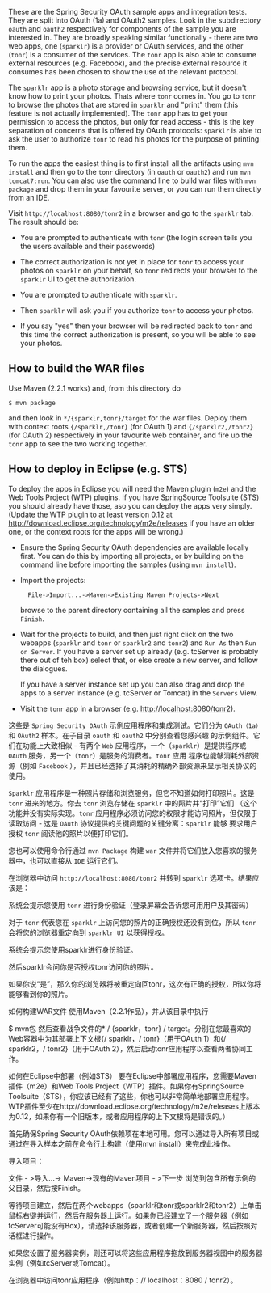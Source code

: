 These are the Spring Security OAuth sample apps and integration tests.
They are split into OAuth (1a) and OAuth2 samples.  Look in the
subdirectory `oauth` and `oauth2` respectively for components of the
sample you are interested in.  They are broadly speaking similar
functionally - there are two web apps, one (`sparklr`) is a provider
or OAuth services, and the other (`tonr`) is a consumer of the
services.  The `tonr` app is also able to consume external resources
(e.g. Facebook), and the precise external resource it consumes has
been chosen to show the use of the relevant protocol.

The `sparklr` app is a photo storage and browsing service, but it
doesn't know how to print your photos.  Thats where `tonr` comes in.
You go to `tonr` to browse the photos that are stored in `sparklr` and
"print" them (this feature is not actually implemented).  The `tonr`
app has to get your permission to access the photos, but only for read
access - this is the key separation of concerns that is offered by
OAuth protocols: `sparklr` is able to ask the user to authorize `tonr`
to read his photos for the purpose of printing them.

To run the apps the easiest thing is to first install all the
artifacts using `mvn install` and then go to the `tonr` directory (in
`oauth` or `oauth2`) and run `mvn tomcat7:run`.  You can also use the
command line to build war files with `mvn package` and drop them in
your favourite server, or you can run them directly from an IDE.

Visit `http://localhost:8080/tonr2` in a browser and go to the
`sparklr` tab.  The result should be:

* You are prompted to authenticate with `tonr` (the login screen tells
  you the users available and their passwords)
  
* The correct authorization is not yet in place for `tonr` to access
  your photos on `sparklr` on your behalf, so `tonr` redirects your
  browser to the `sparklr` UI to get the authorization.

* You are prompted to authenticate with `sparklr`.

* Then `sparklr` will ask you if you authorize `tonr` to access your
  photos.
  
* If you say "yes" then your browser will be redirected back to `tonr`
  and this time the correct authorization is present, so you will be
  able to see your photos.

## How to build the WAR files

Use Maven (2.2.1 works) and, from this directory do 

    $ mvn package

and then look in `*/{sparklr,tonr}/target` for the war files.  Deploy
them with context roots `{/sparklr,/tonr}` (for OAuth 1) and
`{/sparklr2,/tonr2}` (for OAuth 2) respectively in your favourite web
container, and fire up the `tonr` app to see the two working together.

## How to deploy in Eclipse (e.g. STS)

To deploy the apps in Eclipse you will need the Maven plugin (`m2e`)
and the Web Tools Project (WTP) plugins.  If you have SpringSource
Toolsuite (STS) you should already have those, aso you can deploy the
apps very simply.  (Update the WTP plugin to at least version 0.12 at
http://download.eclipse.org/technology/m2e/releases if you have an older
one, or the context roots for the apps will be wrong.)

* Ensure the Spring Security OAuth dependencies are available locally
first.  You can do this by importing all projects, or by building on
the command line before importing the samples (using `mvn install`).

* Import the projects:

        File->Import...->Maven->Existing Maven Projects->Next

  browse to the parent directory containing all the
  samples and press `Finish`.
  
* Wait for the projects to build, and then just right click on the two
  webapps (`sparklr` and `tonr` or `sparklr2` and `tonr2`) and `Run
  As` then `Run on Server`.  If you have a server set up already
  (e.g. tcServer is probably there out of teh box) select that, or
  else create a new server, and follow the dialogues.
  
  If you have a server instance set up you can also drag and drop the
  apps to a server instance (e.g. tcServer or Tomcat) in the `Servers`
  View.

* Visit the `tonr` app in a browser
  (e.g. [http://localhost:8080/tonr2](http://localhost:8080/tonr2)).
  
  
这些是 `Spring Security OAuth` 示例应用程序和集成测试。它们分为 `OAuth（1a）` 和 `OAuth2` 样本。在子目录 `oauth` 和 `oauth2` 中分别查看您感兴趣
的示例组件。它们在功能上大致相似 - 有两个 `Web` 应用程序，一个（`sparklr`）是提供程序或 `OAuth` 服务，另一个（`tonr`）是服务的消费者。`tonr` 应用
程序也能够消耗外部资源（例如 `Facebook` ），并且已经选择了其消耗的精确外部资源来显示相关协议的使用。

`Sparklr` 应用程序是一种照片存储和浏览服务，但它不知道如何打印照片。这是 `tonr` 进来的地方。你去 `tonr` 浏览存储在 `sparklr` 中的照片并“打印”它们
（这个功能并没有实际实现。`tonr` 应用程序必须访问您的权限才能访问照片，但仅限于读取访问 - 这是 `OAuth` 协议提供的关键问题的关键分离：`sparklr` 能够
要求用户授权 `tonr` 阅读他的照片以便打印它们。

您也可以使用命令行通过 `mvn Package` 构建 `war` 文件并将它们放入您喜欢的服务器中，也可以直接从 `IDE` 运行它们。

在浏览器中访问 `http://localhost:8080/tonr2` 并转到 `sparklr` 选项卡。结果应该是：

系统会提示您使用 `tonr` 进行身份验证（登录屏幕会告诉您可用用户及其密码）

对于 `tonr` 代表您在 `sparklr` 上访问您的照片的正确授权还没有到位，所以 `tonr` 会将您的浏览器重定向到 `sparklr UI` 以获得授权。

系统会提示您使用sparklr进行身份验证。

然后sparklr会问你是否授权tonr访问你的照片。

如果你说“是”，那么你的浏览器将被重定向回tonr，这次有正确的授权，所以你将能够看到你的照片。

如何构建WAR文件
使用Maven（2.2.1作品），并从该目录中执行

$ mvn包
然后查看战争文件的* / {sparklr，tonr} / target。分别在您最喜欢的Web容器中为其部署上下文根{/ sparklr，/ tonr}（用于OAuth 1）和{/ sparklr2，/ tonr2}（用于OAuth 2），然后启动tonr应用程序以查看两者协同工作。

如何在Eclipse中部署（例如STS）
要在Eclipse中部署应用程序，您需要Maven插件（m2e）和Web Tools Project（WTP）插件。如果你有SpringSource Toolsuite（STS），你应该已经有了这些，你也可以非常简单地部署应用程序。 WTP插件至少在http://download.eclipse.org/technology/m2e/releases上版本为0.12，如果你有一个旧版本，或者应用程序的上下文根将是错误的。）

首先确保Spring Security OAuth依赖项在本地可用。您可以通过导入所有项目或通过在导入样本之前在命令行上构建（使用mvn install）来完成此操作。

导入项目：

文件 - >导入...-> Maven->现有的Maven项目 - >下一步
浏览到包含所有示例的父目录，然后按Finish。

等待项目建立，然后在两个webapps（sparklr和tonr或sparklr2和tonr2）上单击鼠标右键并运行，然后在服务器上运行。如果你已经建立了一个服务器（例如tcServer可能没有Box），请选择该服务器，或者创建一个新服务器，然后按照对话框进行操作。

如果您设置了服务器实例，则还可以将这些应用程序拖放到服务器视图中的服务器实例（例如tcServer或Tomcat）。

在浏览器中访问tonr应用程序（例如http：// localhost：8080 / tonr2）。
